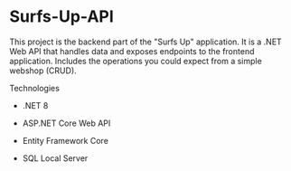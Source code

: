﻿# Surfs-Up-API
 
This project is the backend part of the "Surfs Up" application. It is a .NET Web API that handles data and exposes endpoints to the frontend application.
Includes the operations you could expect from a simple webshop (CRUD).

Technologies

- .NET 8

- ASP.NET Core Web API

- Entity Framework Core

- SQL Local Server
